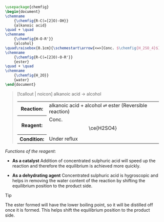 ```tikz
\usepackage{chemfig}
\begin{document}
\chemname
	{\chemfig{R-C(=[2]O)-OH}}
	{alkanoic acid}
\quad + \quad
\chemname
	{\chemfig{H-O-R'}}
	{alcohol}
\quad\raisebox{0.1cm}{\schemestart\arrow{<=>[Conc. $\chemfig{H_2SO_4}$][$\Delta$]}[0,2]\schemestop}\quad
\chemname
	{\chemfig{R-C(=[2]O)-O-R'}}
	{ester}
\quad + \quad
\chemname
	{\chemfig{H_2O}}
	{water}
\end{document}
```

> [!callout | noicon] alkanoic acid → alcohol
> <table class="infobox-tables"><tr><th>Reaction:</th><td>alkanoic acid + alcohol ⇌ ester (Reversible reaction)</td></tr><tr><th>Reagent:</th><td>Conc. <span class="math display">\ce{H2SO4}</span></td></tr><tr><th>Condition:</th><td>Under reflux</td></tr></table>

*Functions of the reagent*:
- **As a catalyst**
  Addition of concentrated sulphuric acid will <span class="hi-green">speed up the reaction</span> and therefore the equilibrium is achieved more quickly.

- **As a dehydrating agent**
  Concentrated sulphuric acid is <span class="hi-orange">hygroscopic</span> and helps in <span class="hi-green">removing the water content</span> of the reaction by <span class="hi-blue">shifting the equilibrium position to the product side</span>.

> [!tip]
> The ester formed will have the <span class="hi-orange">lower boiling point</span>, so it will be distilled off once it is formed. This helps shift the equilibrium position to the product side.
